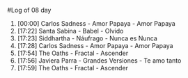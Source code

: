 #Log of 08 day

1. [00:00] Carlos Sadness - Amor Papaya - Amor Papaya
1. [17:22] Santa Sabina - Babel - Olvido
1. [17:23] Siddhartha - Náufrago - Nunca es Nunca
1. [17:28] Carlos Sadness - Amor Papaya - Amor Papaya
1. [17:54] The Oaths - Fractal - Ascender
1. [17:56] Javiera Parra - Grandes Versiones - Te amo tanto
1. [17:59] The Oaths - Fractal - Ascender
